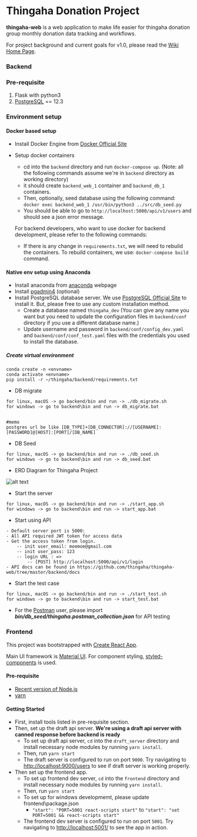 # Thingaha Donation Project

**thingaha-web** is a web application to make life easier for thingaha donation group monthly donation data tracking and workflows.

For project background and current goals for v1.0, please read the [Wiki Home Page](https://github.com/thingaha/thingaha-web/wiki).

### Backend

### Pre-requisite

1. Flask with python3
2. [PostgreSQL](https://www.postgresql.org/download/) == 12.3

### Environment setup

#### Docker based setup

- Install Docker Engine from [Docker Official Site](https://docs.docker.com/engine/install/)
- Setup docker containers

  - cd into the `backend` directory and run `docker-compose up`. (Note: all the following commands assume we're in `backend` directory as working directory)
  - it should create `backend_web_1` container and `backend_db_1` containers.
  - Then, optionally, seed database using the following command:
    `docker exec backend_web_1 /usr/bin/python3 ../src/db_seed.py`
  - You should be able to go to `http://localhost:5000/api/v1/users` and should see a json error message.

  For backend developers, who want to use docker for backend development, please refer to the following commands:

  - If there is any change in `requirements.txt`, we will need to rebuild the containers. To rebuild containers, we use:
    `docker-compose build` command.

#### Native env setup using Anaconda

- Install anaconda from [anaconda](https://docs.anaconda.com/anaconda/install/) webpage
- Install [pgadmin4](https://www.pgadmin.org/download/) (optional)
- Install PostgreSQL database server. We use [PostgreSQL Official Site](https://www.postgresql.org/download/) to install it. But, please free to use any custom installation method.
  - Create a database named `thingaha_dev` (You can give any name you want but you need to update the configuration files in `backend/conf` directory if you use a different database name.)
  - Update username and password in `backend/conf/config_dev.yaml` and `backend/conf/conf_test.yaml` files with the credentials you used to install the database.

##### Create virtual environment

```shell script
conda create -n <envname>
conda activate <envname>
pip install -r ~/thingaha/backend/requirements.txt
```

- DB migrate

```shell script
for linux, macOS -> go backend/bin and run -> ./db_migrate.sh
for windows -> go to backend\bin and run -> db_migrate.bat


#memo
postgres url be like [DB_TYPE]+[DB_CONNECTOR]://[USERNAME]:[PASSWORD]@[HOST]:[PORT]/[DB_NAME]
```

- DB Seed

```shell script
for linux, macOS -> go backend/bin and run -> ./db_seed.sh
for windows -> go to backend\bin and run -> db_seed.bat

```

- ERD Diagram for Thingaha Project

![alt text](https://thingaha.drawerd.com/projects/602/render_svg?share_key=81bba674955bdb98666dc6a685de3f)

- Start the server

```shell script
for linux, macOS -> go backend/bin and run -> ./start_app.sh
for windows -> go to backend\bin and run -> start_app.bat
```

- Start using API

```
- Default server port is 5000:
- All API required JWT token for access data
- Get the access token from login.
    -- init user_email: moemoe@gmail.com
    -- init user_pass: 123
    -- login URL : =>
        -- [POST] http://localhost:5000/api/v1/login
- API docs can be found in https://github.com/thingaha/thingaha-web/tree/master/backend/docs
```

- Start the test case

```shell script
for linux, macOS -> go backend/bin and run -> ./start_test.sh
for windows -> go to backend\bin and run -> start_test.bat
```

- For the [Postman](https://www.postman.com/) user,
  please import **_bin/db_seed/thingaha.postman_collection.json_** for API testing

### Frontend

This project was bootstrapped with [Create React App](https://github.com/facebook/create-react-app).

Main UI framework is [Material UI](https://material-ui.com/). For component styling, [styled-components](https://styled-components.com/) is used.

#### Pre-requisite

- [Recent version of Node.js](https://nodejs.org)
- [yarn](https://yarnpkg.com/)

#### Getting Started

- First, install tools listed in pre-requisite section.
- Then, set up the draft api server. **We're using a draft api server with canned response before backend is ready**
  - To set up draft api server, `cd` into the `draft_server` directory and install necessary node modules by running `yarn install`.
  - Then, run `yarn start`
  - The draft server is configured to run on port `9000`. Try navigating to [http://localhost:9000/users](http://localhost:9000/users) to see if draft server is working properly.
- Then set up the frontend app.
  - To set up frontend dev server, `cd` into the `frontend` directory and install necessary node modules by running `yarn install`.
  - Then, run `yarn start`
  - To set up for windows developmemt, please update frontend\package.json
    - `"start": "PORT=5001 react-scripts start"` to `"start": "set PORT=5001 && react-scripts start"`
  - The frontend dev server is configured to run on port `5001`. Try navigating to [http://localhost:5001/](http://localhost:5001/) to see the app in action.
